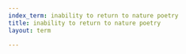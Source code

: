```yaml
---
index_term: inability to return to nature poetry
title: inability to return to nature poetry
layout: term

---
```

